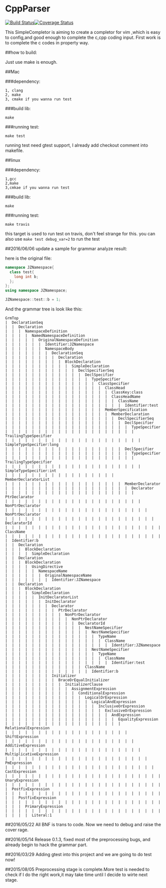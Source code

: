 # CppParser
[![Build Status](https://travis-ci.org/johnzeng/CppParser.svg?branch=master)](https://travis-ci.org/johnzeng/CppParser)[![Coverage Status](https://coveralls.io/repos/github/johnzeng/CppParser/badge.svg?branch=master)](https://coveralls.io/github/johnzeng/CppParser?branch=master)

This SimpleCompletor is aiming to create a completor for vim ,which is easy to config,and good enough to complete the c,cpp coding input.
First work is to complete the c codes in property way.

##how to build:

Just use make is enough.

##Mac

###dependency:

```
1, clang
2, make
3, cmake if you wanna run test
```

###build lib:

```shell
make
```

###running test:

```shell
make test
```

running test need gtest support, I already add checkout comment into makefile. 

##linux

###dependency:

```
1,gcc
2,make
3,cmkae if you wanna run test
```

###build lib:

```shell
make
```

###running test:

```shell
make travis
```

this target is used to run test on travis, don't feel strange for this. you can also use `make test debug_var=2` to run the test

##2016/06/06
update a sample for grammar analyze result:

here is the original file:

```cpp
namespace JZNamespace{
  class test{
    long int b;
  };
};
using namespace JZNamespace;

JZNamespace::test::b = 1;
```

And the grammar tree is look like this:

```shell
GrmTop
|  DeclarationSeq
|  |  Declaration
|  |  |  NamespaceDefinition
|  |  |  |  NamedNamespaceDefinition
|  |  |  |  |  OriginalNamespaceDefinition
|  |  |  |  |  |  Identifier:JZNamespace
|  |  |  |  |  |  NamespaceBody
|  |  |  |  |  |  |  DeclarationSeq
|  |  |  |  |  |  |  |  Declaration
|  |  |  |  |  |  |  |  |  BlockDeclaration
|  |  |  |  |  |  |  |  |  |  SimpleDeclaration
|  |  |  |  |  |  |  |  |  |  |  DeclSpecifierSeq
|  |  |  |  |  |  |  |  |  |  |  |  DeclSpecifier
|  |  |  |  |  |  |  |  |  |  |  |  |  TypeSpecifier
|  |  |  |  |  |  |  |  |  |  |  |  |  |  ClassSpecifier
|  |  |  |  |  |  |  |  |  |  |  |  |  |  |  ClassHead
|  |  |  |  |  |  |  |  |  |  |  |  |  |  |  |  ClassKey:class
|  |  |  |  |  |  |  |  |  |  |  |  |  |  |  |  ClassHeadName
|  |  |  |  |  |  |  |  |  |  |  |  |  |  |  |  |  ClassName
|  |  |  |  |  |  |  |  |  |  |  |  |  |  |  |  |  |  Identifier:test
|  |  |  |  |  |  |  |  |  |  |  |  |  |  |  MemberSpecification
|  |  |  |  |  |  |  |  |  |  |  |  |  |  |  |  MemberDeclaration
|  |  |  |  |  |  |  |  |  |  |  |  |  |  |  |  |  DeclSpecifierSeq
|  |  |  |  |  |  |  |  |  |  |  |  |  |  |  |  |  |  DeclSpecifier
|  |  |  |  |  |  |  |  |  |  |  |  |  |  |  |  |  |  |  TypeSpecifier
|  |  |  |  |  |  |  |  |  |  |  |  |  |  |  |  |  |  |  |  TrailingTypeSpecifier
|  |  |  |  |  |  |  |  |  |  |  |  |  |  |  |  |  |  |  |  |  SimpleTypeSpecifier:long
|  |  |  |  |  |  |  |  |  |  |  |  |  |  |  |  |  |  DeclSpecifier
|  |  |  |  |  |  |  |  |  |  |  |  |  |  |  |  |  |  |  TypeSpecifier
|  |  |  |  |  |  |  |  |  |  |  |  |  |  |  |  |  |  |  |  TrailingTypeSpecifier
|  |  |  |  |  |  |  |  |  |  |  |  |  |  |  |  |  |  |  |  |  SimpleTypeSpecifier:int
|  |  |  |  |  |  |  |  |  |  |  |  |  |  |  |  |  MemberDeclaratorList
|  |  |  |  |  |  |  |  |  |  |  |  |  |  |  |  |  |  MemberDeclarator
|  |  |  |  |  |  |  |  |  |  |  |  |  |  |  |  |  |  |  Declarator
|  |  |  |  |  |  |  |  |  |  |  |  |  |  |  |  |  |  |  |  PtrDeclarator
|  |  |  |  |  |  |  |  |  |  |  |  |  |  |  |  |  |  |  |  |  NonPtrDeclarator
|  |  |  |  |  |  |  |  |  |  |  |  |  |  |  |  |  |  |  |  |  |  NonPtrDeclarator
|  |  |  |  |  |  |  |  |  |  |  |  |  |  |  |  |  |  |  |  |  |  |  DeclaratorId
|  |  |  |  |  |  |  |  |  |  |  |  |  |  |  |  |  |  |  |  |  |  |  |  ClassName
|  |  |  |  |  |  |  |  |  |  |  |  |  |  |  |  |  |  |  |  |  |  |  |  |  Identifier:b
|  |  Declaration
|  |  |  BlockDeclaration
|  |  |  |  SimpleDeclaration
|  |  Declaration
|  |  |  BlockDeclaration
|  |  |  |  UsingDirective
|  |  |  |  |  NamespaceName
|  |  |  |  |  |  OriginalNamespaceName
|  |  |  |  |  |  |  Identifier:JZNamespace
|  |  Declaration
|  |  |  BlockDeclaration
|  |  |  |  SimpleDeclaration
|  |  |  |  |  InitDeclaratorList
|  |  |  |  |  |  InitDeclarator
|  |  |  |  |  |  |  Declarator
|  |  |  |  |  |  |  |  PtrDeclarator
|  |  |  |  |  |  |  |  |  NonPtrDeclarator
|  |  |  |  |  |  |  |  |  |  NonPtrDeclarator
|  |  |  |  |  |  |  |  |  |  |  DeclaratorId
|  |  |  |  |  |  |  |  |  |  |  |  NestNameSpecifier
|  |  |  |  |  |  |  |  |  |  |  |  |  NestNameSpecifier
|  |  |  |  |  |  |  |  |  |  |  |  |  |  TypeName
|  |  |  |  |  |  |  |  |  |  |  |  |  |  |  ClassName
|  |  |  |  |  |  |  |  |  |  |  |  |  |  |  |  Identifier:JZNamespace
|  |  |  |  |  |  |  |  |  |  |  |  |  NestNameSpecifier
|  |  |  |  |  |  |  |  |  |  |  |  |  |  TypeName
|  |  |  |  |  |  |  |  |  |  |  |  |  |  |  ClassName
|  |  |  |  |  |  |  |  |  |  |  |  |  |  |  |  Identifier:test
|  |  |  |  |  |  |  |  |  |  |  |  ClassName
|  |  |  |  |  |  |  |  |  |  |  |  |  Identifier:b
|  |  |  |  |  |  |  Initializer
|  |  |  |  |  |  |  |  BraceOrEqualInitializer
|  |  |  |  |  |  |  |  |  InitializerClause
|  |  |  |  |  |  |  |  |  |  AssignmentExpression
|  |  |  |  |  |  |  |  |  |  |  ConditionalExpression
|  |  |  |  |  |  |  |  |  |  |  |  LogicalOrExpression
|  |  |  |  |  |  |  |  |  |  |  |  |  LogicalAndExpression
|  |  |  |  |  |  |  |  |  |  |  |  |  |  InclusiveOrExpression
|  |  |  |  |  |  |  |  |  |  |  |  |  |  |  ExclusiveOrExpression
|  |  |  |  |  |  |  |  |  |  |  |  |  |  |  |  AndExpression
|  |  |  |  |  |  |  |  |  |  |  |  |  |  |  |  |  EqualityExpression
|  |  |  |  |  |  |  |  |  |  |  |  |  |  |  |  |  |  RelationalExpression
|  |  |  |  |  |  |  |  |  |  |  |  |  |  |  |  |  |  |  ShiftExpression
|  |  |  |  |  |  |  |  |  |  |  |  |  |  |  |  |  |  |  |  AdditiveExpression
|  |  |  |  |  |  |  |  |  |  |  |  |  |  |  |  |  |  |  |  |  MultiplicativeExpression
|  |  |  |  |  |  |  |  |  |  |  |  |  |  |  |  |  |  |  |  |  |  PmExpression
|  |  |  |  |  |  |  |  |  |  |  |  |  |  |  |  |  |  |  |  |  |  |  CastExpression
|  |  |  |  |  |  |  |  |  |  |  |  |  |  |  |  |  |  |  |  |  |  |  |  UnaryExpression
|  |  |  |  |  |  |  |  |  |  |  |  |  |  |  |  |  |  |  |  |  |  |  |  |  PostfixExpression
|  |  |  |  |  |  |  |  |  |  |  |  |  |  |  |  |  |  |  |  |  |  |  |  |  |  PostfixExpression
|  |  |  |  |  |  |  |  |  |  |  |  |  |  |  |  |  |  |  |  |  |  |  |  |  |  |  PrimaryExpression
|  |  |  |  |  |  |  |  |  |  |  |  |  |  |  |  |  |  |  |  |  |  |  |  |  |  |  |  Literal:1
```
##2016/05/22
All BNF is trans to code. Now we need to debug and raise the cover rage.

##2016/05/14
Release 0.1.3, fixed most of the preprocessing bugs, and already begin to hack the grammar part.

##2016/03/29
Adding gtest into this project and we are going to do test now!

##2015/08/05
Preprocessing stage is complete.More test is needed to check if I do the right work,it may take time until I decide to wirte next stage.


